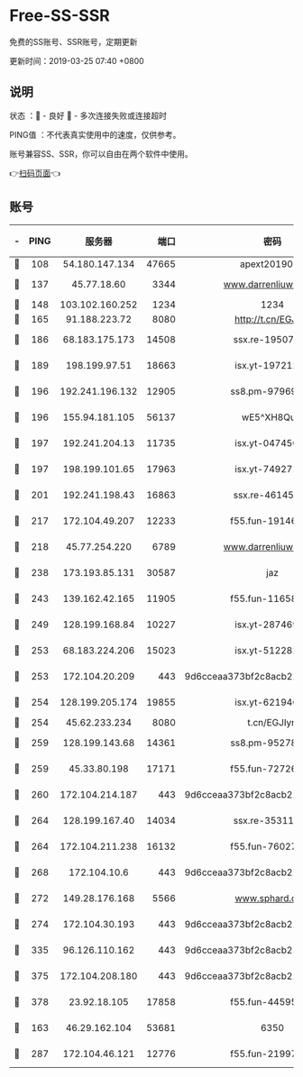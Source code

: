 # Free-SS-SSR

免费的SS账号、SSR账号，定期更新

更新时间：2019-03-25 07:40 +0800

## 说明

状态     ：🙂 - 良好 🙁 - 多次连接失败或连接超时

PING值   ：不代表真实使用中的速度，仅供参考。

账号兼容SS、SSR，你可以自由在两个软件中使用。

👉[扫码页面](https://liesauer.github.io/Free-SS-SSR/)👈

## 账号

|-|PING|服务器|端口|密码|加密方式|区域|
|:----:|:----:|:-----:|-----:|:----:|:----:|:----:|
|🙂|108|54.180.147.134|47665|apext2019001|chacha20|KR|
|🙂|137|45.77.18.60|3344|www.darrenliuwei.com|aes-256-cfb|JP|
|🙂|148|103.102.160.252|1234|1234|rc4-md5|JP|
|🙂|165|91.188.223.72|8080|http://t.cn/EGJIyrl|rc4-md5|RU|
|🙂|186|68.183.175.173|14508|ssx.re-19507482|aes-256-cfb|US|
|🙂|189|198.199.97.51|18663|isx.yt-19721289|aes-256-cfb|US|
|🙂|196|192.241.196.132|12905|ss8.pm-97969807|aes-256-cfb|US|
|🙂|196|155.94.181.105|56137|wE5^XH8Quw|aes-256-cfb|US|
|🙂|197|192.241.204.13|11735|isx.yt-04745009|aes-256-cfb|US|
|🙂|197|198.199.101.65|17963|isx.yt-74927147|aes-256-cfb|US|
|🙂|201|192.241.198.43|16863|ssx.re-46145720|aes-256-cfb|US|
|🙂|217|172.104.49.207|12233|f55.fun-19146730|aes-256-cfb|SG|
|🙂|218|45.77.254.220|6789|www.darrenliuwei.com|aes-256-cfb|SG|
|🙂|238|173.193.85.131|30587|jaz|aes-256-cfb|US|
|🙂|243|139.162.42.165|11905|f55.fun-11658175|aes-256-cfb|SG|
|🙂|249|128.199.168.84|10227|isx.yt-28746915|aes-256-cfb|SG|
|🙂|253|68.183.224.206|15023|isx.yt-51228211|aes-256-cfb|SG|
|🙂|253|172.104.20.209|443|9d6cceaa373bf2c8acb22e60b6a58be6|aes-256-cfb|US|
|🙂|254|128.199.205.174|19855|isx.yt-62194015|aes-256-cfb|SG|
|🙂|254|45.62.233.234|8080|t.cn/EGJIyrl|rc4-md5|CA|
|🙂|259|128.199.143.68|14361|ss8.pm-95278074|aes-256-cfb|SG|
|🙂|259|45.33.80.198|17171|f55.fun-72726729|aes-256-cfb|US|
|🙂|260|172.104.214.187|443|9d6cceaa373bf2c8acb22e60b6a58be6|aes-256-cfb|US|
|🙂|264|128.199.167.40|14034|ssx.re-35311093|aes-256-cfb|SG|
|🙂|264|172.104.211.238|16132|f55.fun-76027787|aes-256-cfb|US|
|🙂|268|172.104.10.6|443|9d6cceaa373bf2c8acb22e60b6a58be6|aes-256-cfb|US|
|🙂|272|149.28.176.168|5566|www.sphard.com|aes-256-cfb|AU|
|🙂|274|172.104.30.193|443|9d6cceaa373bf2c8acb22e60b6a58be6|aes-256-cfb|US|
|🙂|335|96.126.110.162|443|9d6cceaa373bf2c8acb22e60b6a58be6|aes-256-cfb|US|
|🙂|375|172.104.208.180|443|9d6cceaa373bf2c8acb22e60b6a58be6|aes-256-cfb|US|
|🙂|378|23.92.18.105|17858|f55.fun-44595714|aes-256-cfb|US|
|🙂|163|46.29.162.104|53681|6350|aes-128-ctr|RU|
|🙂|287|172.104.46.121|12776|f55.fun-21997792|aes-256-cfb|SG|
